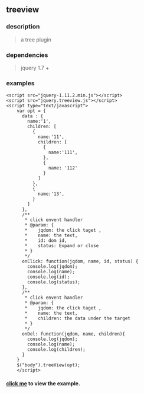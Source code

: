 ## treeview

### description
>a tree plugin

### dependencies
> jquery 1.7 +

### examples
    <script src="jquery-1.11.2.min.js"></script> 
    <script src="jquery.treeview.js"></script> 
    <script type="text/javascript">
        var opt = {
          data : {
            name:'1',
            children: [
              {
                name:'11',
                children: [
                  {
                    name:'111',
                  },
                  {
                    name: '112'
                  }
                ]
              },
              {
                name:'13',
              }
            ]
          },
          /**
           * click envent handler
           * @param: {
           *    jqdom: the click taget ,
           *    name: the text,
           *    id: dom id,
           *    status: Expand or close
           * }
           */
          onClick: function(jqdom, name, id, status) {
            console.log(jqdom);
            console.log(name);
            console.log(id);
            console.log(status);
          },
          /**
           * click envent handler
           * @param: {
           *    jqdom: the click taget ,
           *    name: the text,
           *    children: the data under the target
           * }
           */
          onDel: function(jqdom, name, children){
            console.log(jqdom);
            console.log(name);
            console.log(children);
          }
        }
        $("body").treeView(opt);
        </script>
#### [click me](https://tangb-biu.github.io/treeview/index.html) to view the example.

